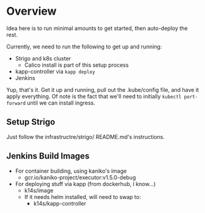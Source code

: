 # Overview

Idea here is to run minimal amounts to get started, then auto-deploy the rest.

Currently, we need to run the following to get up and running:

- Strigo and k8s cluster
    - Calico install is part of this setup process
- kapp-controller via `kapp deploy`
- Jenkins

Yup, that's it. Get it up and running, pull out the .kube/config file, and have it apply everything.
Of note is the fact that we'll need to initially `kubectl port-forward` until we can install ingress.


## Setup Strigo

Just follow the infrastructre/strigo/ README.md's instructions.


## Jenkins Build Images

- For container building, using kaniko's image
    - gcr.io/kaniko-project/executor:v1.5.0-debug
- For deploying stuff via kapp (from dockerhub, I know...)
    - k14s/image
    - If it needs helm installed, will need to swap to:
        - k14s/kapp-controller